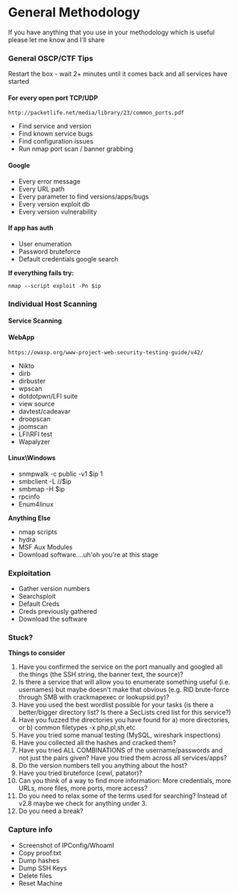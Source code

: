 # General Methodology

If you have anything that you use in your methodology which is useful please let me know and I'll share

### &#x20;<a href="#general-oscp-ctf-tips" id="general-oscp-ctf-tips"></a>

### General OSCP/CTF Tips <a href="#general-oscp-ctf-tips" id="general-oscp-ctf-tips"></a>

Restart the box - wait 2+ minutes until it comes back and all services have started



#### &#x20;<a href="#for-every-open-port-tcp-udp" id="for-every-open-port-tcp-udp"></a>

#### For every open port TCP/UDP <a href="#for-every-open-port-tcp-udp" id="for-every-open-port-tcp-udp"></a>

```
http://packetlife.net/media/library/23/common_ports.pdf
```

* Find service and version
* Find known service bugs
* Find configuration issues
* Run nmap port scan / banner grabbing

#### &#x20;<a href="#google" id="google"></a>

#### Google <a href="#google" id="google"></a>

* Every error message
* Every URL path
* Every parameter to find versions/apps/bugs
* Every version exploit db
* Every version vulnerability

#### &#x20;<a href="#if-app-has-auth" id="if-app-has-auth"></a>

#### If app has auth <a href="#if-app-has-auth" id="if-app-has-auth"></a>

* User enumeration
* Password bruteforce
* Default credentials google search



**If everything fails try:**

```
nmap --script exploit -Pn $ip
```

### &#x20;<a href="#individual-host-scanning" id="individual-host-scanning"></a>

### Individual Host Scanning <a href="#individual-host-scanning" id="individual-host-scanning"></a>

#### &#x20;<a href="#service-scanning" id="service-scanning"></a>

#### Service Scanning <a href="#service-scanning" id="service-scanning"></a>

#### &#x20;<a href="#webapp" id="webapp"></a>

#### WebApp <a href="#webapp" id="webapp"></a>

```
https://owasp.org/www-project-web-security-testing-guide/v42/
```

* Nikto
* dirb
* dirbuster
* wpscan
* dotdotpwn/LFI suite
* view source
* davtest/cadeavar
* droopscan
* joomscan
* LFI\RFI test
* Wapalyzer

#### &#x20;<a href="#linux-windows" id="linux-windows"></a>

#### Linux\Windows <a href="#linux-windows" id="linux-windows"></a>

* snmpwalk -c public -v1 $ip 1
* smbclient -L //$ip
* smbmap -H $ip
* rpcinfo
* Enum4linux



**Anything Else**

* nmap scripts
* hydra
* MSF Aux Modules
* Download software....uh'oh you're at this stage

### &#x20;<a href="#exploitation" id="exploitation"></a>

### Exploitation <a href="#exploitation" id="exploitation"></a>

* Gather version numbers
* Searchsploit
* Default Creds
* Creds previously gathered
* Download the software

### &#x20;<a href="#stuck" id="stuck"></a>

### Stuck? <a href="#stuck" id="stuck"></a>



**Things to consider**

1. Have you confirmed the service on the port manually and googled all the things (the SSH string, the banner text, the source)?
2. Is there a service that will allow you to enumerate something useful (i.e. usernames) but maybe doesn't make that obvious (e.g. RID brute-force through SMB with crackmapexec or lookupsid.py)?
3. Have you used the best wordlist possible for your tasks (is there a better/bigger directory list? Is there a SecLists cred list for this service?)
4. Have you fuzzed the directories you have found for a) more directories, or b) common filetypes -x php,pl,sh,etc
5. Have you tried some manual testing (MySQL, wireshark inspections)
6. Have you collected all the hashes and cracked them?
7. Have you tried ALL COMBINATIONS of the username/passwords and not just the pairs given? Have you tried them across all services/apps?
8. Do the version numbers tell you anything about the host?
9. Have you tried bruteforce (cewl, patator)?
10. Can you think of a way to find more information: More credentials, more URLs, more files, more ports, more access?
11. Do you need to relax some of the terms used for searching? Instead of v2.8 maybe we check for anything under 3.
12. Do you need a break?

### &#x20;<a href="#capture-info" id="capture-info"></a>

### Capture info <a href="#capture-info" id="capture-info"></a>

* Screenshot of IPConfig/WhoamI
* Copy proof.txt
* Dump hashes
* Dump SSH Keys
* Delete files
* Reset Machine
